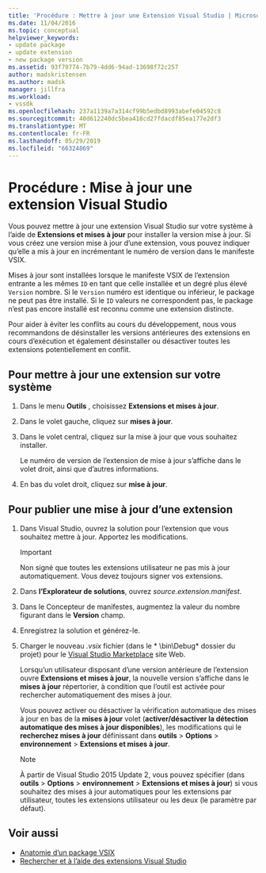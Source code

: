 ```yaml
---
title: 'Procédure : Mettre à jour une Extension Visual Studio | Microsoft Docs'
ms.date: 11/04/2016
ms.topic: conceptual
helpviewer_keywords:
- update package
- update extension
- new package version
ms.assetid: 93f79774-7b79-4dd6-94ad-13698f72c257
author: madskristensen
ms.author: madsk
manager: jillfra
ms.workload:
- vssdk
ms.openlocfilehash: 237a1139a7a314cf99b5edbd8993abefe04592c8
ms.sourcegitcommit: 40d612240dc5bea418cd27fdacdf85ea177e2df3
ms.translationtype: MT
ms.contentlocale: fr-FR
ms.lasthandoff: 05/29/2019
ms.locfileid: "66324869"
---
```

# <a name="how-to-update-a-visual-studio-extension"></a>Procédure : Mise à jour une extension Visual Studio
Vous pouvez mettre à jour une extension Visual Studio sur votre système à l’aide de **Extensions et mises à jour** pour installer la version mise à jour. Si vous créez une version mise à jour d’une extension, vous pouvez indiquer qu’elle a mis à jour en incrémentant le numéro de version dans le manifeste VSIX.

 Mises à jour sont installées lorsque le manifeste VSIX de l’extension entrante a les mêmes `ID` en tant que celle installée et un degré plus élevé `Version` nombre. Si le `Version` numéro est identique ou inférieur, le package ne peut pas être installé. Si le `ID` valeurs ne correspondent pas, le package n’est pas encore installé est reconnu comme une extension distincte.

 Pour aider à éviter les conflits au cours du développement, nous vous recommandons de désinstaller les versions antérieures des extensions en cours d’exécution et également désinstaller ou désactiver toutes les extensions potentiellement en conflit.

## <a name="to-update-an-extension-on-your-system"></a>Pour mettre à jour une extension sur votre système

1. Dans le menu **Outils** , choisissez **Extensions et mises à jour**.

2. Dans le volet gauche, cliquez sur **mises à jour**.

3. Dans le volet central, cliquez sur la mise à jour que vous souhaitez installer.

     Le numéro de version de l’extension de mise à jour s’affiche dans le volet droit, ainsi que d’autres informations.

4. En bas du volet droit, cliquez sur **mise à jour**.

## <a name="to-publish-an-update-of-an-extension"></a>Pour publier une mise à jour d’une extension

1. Dans Visual Studio, ouvrez la solution pour l’extension que vous souhaitez mettre à jour. Apportez les modifications.

    > [!IMPORTANT]
    > Non signé que toutes les extensions utilisateur ne pas mis à jour automatiquement. Vous devez toujours signer vos extensions.

2. Dans **l’Explorateur de solutions**, ouvrez *source.extension.manifest*.

3. Dans le Concepteur de manifestes, augmentez la valeur du nombre figurant dans le **Version** champ.

4. Enregistrez la solution et générez-le.

5. Charger le nouveau *.vsix* fichier (dans le * \bin\Debug\* dossier du projet) pour le [Visual Studio Marketplace](https://marketplace.visualstudio.com/vs) site Web.

     Lorsqu’un utilisateur disposant d’une version antérieure de l’extension ouvre **Extensions et mises à jour**, la nouvelle version s’affiche dans le **mises à jour** répertorier, à condition que l’outil est activée pour rechercher automatiquement des mises à jour.

     Vous pouvez activer ou désactiver la vérification automatique des mises à jour en bas de la **mises à jour** volet (**activer/désactiver la détection automatique des mises à jour disponibles**), les modifications qui le **recherchez mises à jour** définissant dans **outils** > **Options** > **environnement**  >  **Extensions et mises à jour**.

    > [!NOTE]
    > À partir de Visual Studio 2015 Update 2, vous pouvez spécifier (dans **outils** > **Options** > **environnement**  >  **Extensions et mises à jour**) si vous souhaitez des mises à jour automatiques pour les extensions par utilisateur, toutes les extensions utilisateur ou les deux (le paramètre par défaut).

## <a name="see-also"></a>Voir aussi
- [Anatomie d’un package VSIX](../extensibility/anatomy-of-a-vsix-package.md)
- [Rechercher et à l’aide des extensions Visual Studio](../ide/finding-and-using-visual-studio-extensions.md)